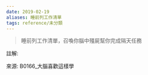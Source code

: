```yaml
---
date: 2019-02-19
aliases: 睡前列工作清單
tags: reference/未分類
---
```


>睡前列工作清單，召喚你腦中殭屍幫你完成隔天任務


註解: 

來源: B0166_大腦喜歡這樣學
